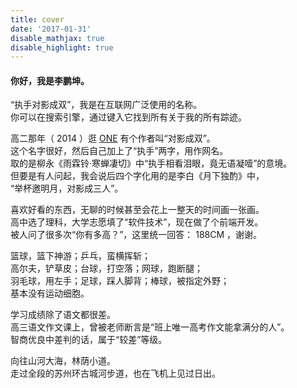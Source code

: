 ```yaml
---
title: cover
date: '2017-01-31'
disable_mathjax: true
disable_highlight: true
---
```


#### 你好，我是李鹏坤。

“执手对影成双”，我是在互联网广泛使用的名称。  
你可以在搜索引擎，通过键入它找到所有关于我的所有踪迹。

高二那年（ 2014 ）逛 [ONE](http://wufazhuce.com/) 有个作者叫“对影成双”。  
这个名字很好，然后自己加上了“执手”两字，用作网名。  
取的是柳永《雨霖铃·寒蝉凄切》中“执手相看泪眼，竟无语凝噎”的意境。  
但要是有人问起，我会说后四个字化用的是李白《月下独酌》中，  
“举杯邀明月，对影成三人”。

喜欢好看的东西，无聊的时候甚至会花上一整天的时间画一张画。  
高中选了理科，大学志愿填了“软件技术”，现在做了个前端开发。  
被人问了很多次“你有多高？”，这里统一回答： 188CM ，谢谢。

篮球，篮下神游；乒乓，蛮横挥斩；  
高尔夫，铲草皮；台球，打空落；网球，跑断腿；  
羽毛球，用左手；足球，踩人脚背；棒球，被指定外野；  
基本没有运动细胞。

学习成绩除了语文都很差。  
高三语文作文课上，曾被老师断言是“班上唯一高考作文能拿满分的人”。  
智商优良中差判的话，属于“较差”等级。

向往山河大海，林荫小道。  
走过全段的苏州环古城河步道，也在飞机上见过日出。
